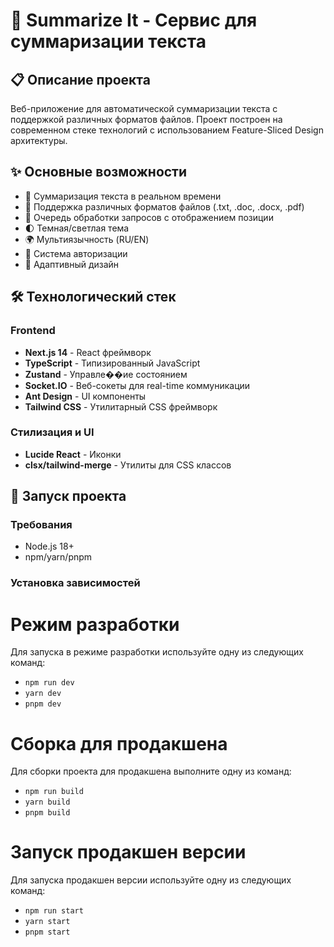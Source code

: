 # 📝 Summarize It - Сервис для суммаризации текста

## 📋 Описание проекта

Веб-приложение для автоматической суммаризации текста с поддержкой различных форматов файлов. Проект построен на современном стеке технологий с использованием Feature-Sliced Design архитектуры.

## ✨ Основные возможности

- 📄 Суммаризация текста в реальном времени
- 📁 Поддержка различных форматов файлов (.txt, .doc, .docx, .pdf)
- 🔄 Очередь обработки запросов с отображением позиции
- 🌓 Темная/светлая тема
- 🌍 Мультиязычность (RU/EN)
- 👤 Система авторизации
- 📱 Адаптивный дизайн

## 🛠️ Технологический стек

### Frontend
- **Next.js 14** - React фреймворк
- **TypeScript** - Типизированный JavaScript
- **Zustand** - Управле��ие состоянием
- **Socket.IO** - Веб-сокеты для real-time коммуникации
- **Ant Design** - UI компоненты
- **Tailwind CSS** - Утилитарный CSS фреймворк

### Стилизация и UI
- **Lucide React** - Иконки
- **clsx/tailwind-merge** - Утилиты для CSS классов

## 🚀 Запуск проекта

### Требования
- Node.js 18+
- npm/yarn/pnpm

### Установка зависимостей

# Режим разработки
Для запуска в режиме разработки используйте одну из следующих команд:
- `npm run dev`
- `yarn dev`
- `pnpm dev`

# Сборка для продакшена
Для сборки проекта для продакшена выполните одну из команд:
- `npm run build`
- `yarn build`
- `pnpm build`

# Запуск продакшен версии
Для запуска продакшен версии используйте одну из следующих команд:
- `npm run start`
- `yarn start`
- `pnpm start`